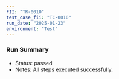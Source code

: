 ```yaml
---
FII: "TR-0010"
test_case_fii: "TC-0010"
run_date: "2025-01-23"
environment: "Test"
---
```


### Run Summary
- Status: passed
- Notes: All steps executed successfully.